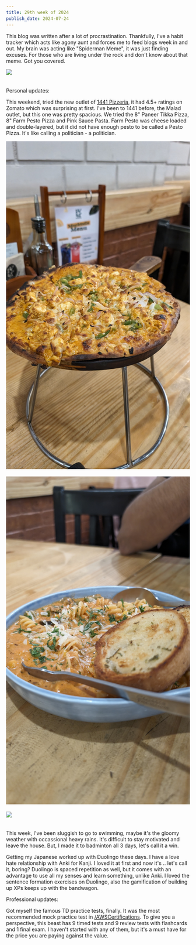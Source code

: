 ```yaml
---
title: 29th week of 2024
publish_date: 2024-07-24
---
```


This blog was written after a lot of procrastination. Thankfully, I've a habit tracker which acts like agony aunt and forces me to feed blogs week in and out. My brain was acting like "Spiderman Meme", it was just finding excuses. For those who are living under the rock and don't know about that meme. Got you covered.

<img src="images/14.jpg"><br/><br/>


Personal updates:

This weekend, tried the new outlet of [1441 Pizzeria][1441], it had 4.5+ ratings on Zomato which was surprising at first. I've been to 1441 before, the Malad outlet, but this one was pretty spacious. We tried the 8" Paneer Tikka Pizza, 8" Farm Pesto Pizza and Pink Sauce Pasta. Farm Pesto was cheese loaded and double-layered, but it did not have enough pesto to be called a Pesto Pizza. It's like calling a politician - a politician.

<img src="images/11.jpg"><br/><br/>
<img src="images/12.jpg"><br/><br/>
<img src="images/13.jpg"><br/><br/>

This week, I've been sluggish to go to swimming, maybe it's the gloomy weather with occassional heavy rains. It's difficult to stay motivated and leave the house. But, I made it to badminton all 3 days, let's call it a win.

Getting my Japanese worked up with Duolingo these days. I have a love hate relationship with Anki for Kanji. I loved it at first and now it's .. let's call it, boring? Duolingo is spaced repetition as well, but it comes with an advantage to use all my senses and learn something, unlike Anki. I loved the sentence formation exercises on Duolingo, also the gamification of building up XPs keeps up with the bandwagon. 

Professional updates:

Got myself the famous TD practice tests, finally. It was the most recommended mock practice test in [/AWSCertifications][aws_certification_reddit]. To give you a perspective, this beast has 9 timed tests and 9 review tests with flashcards and 1 final exam. I haven't started with any of them, but it's a must have for the price you are paying against the value.


[1441]: https://www.zomato.com/mumbai/1441-pizzeria-borivali-west
[aws_certification_reddit]: https://www.reddit.com/r/AWSCertifications/